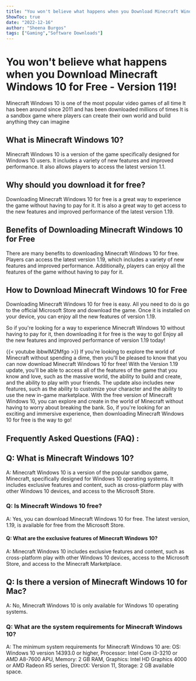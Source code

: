 ```yaml
---
title: "You won't believe what happens when you Download Minecraft Windows 10 for Free - Version 1.19!"
ShowToc: true 
date: "2022-12-16"
author: "Sheena Burgos" 
tags: ["Gaming","Software Downloads"]
---
```

# You won't believe what happens when you Download Minecraft Windows 10 for Free - Version 119!

Minecraft Windows 10 is one of the most popular video games of all time It has been around since 2011 and has been downloaded millions of times It is a sandbox game where players can create their own world and build anything they can imagine

## What is Minecraft Windows 10?

Minecraft Windows 10 is a version of the game specifically designed for Windows 10 users. It includes a variety of new features and improved performance. It also allows players to access the latest version 1.1.

## Why should you download it for free?

Downloading Minecraft Windows 10 for free is a great way to experience the game without having to pay for it. It is also a great way to get access to the new features and improved performance of the latest version 1.19.

## Benefits of Downloading Minecraft Windows 10 for Free

There are many benefits to downloading Minecraft Windows 10 for free. Players can access the latest version 1.19, which includes a variety of new features and improved performance. Additionally, players can enjoy all the features of the game without having to pay for it.

## How to Download Minecraft Windows 10 for Free

Downloading Minecraft Windows 10 for free is easy. All you need to do is go to the official Microsoft Store and download the game. Once it is installed on your device, you can enjoy all the new features of version 1.19.

So if you're looking for a way to experience Minecraft Windows 10 without having to pay for it, then downloading it for free is the way to go! Enjoy all the new features and improved performance of version 1.19 today!

{{< youtube ibbwlM2Mfgo >}} 
If you're looking to explore the world of Minecraft without spending a dime, then you'll be pleased to know that you can now download Minecraft Windows 10 for free! With the Version 1.19 update, you'll be able to access all of the features of the game that you know and love, such as the massive world, the ability to build and create, and the ability to play with your friends. The update also includes new features, such as the ability to customize your character and the ability to use the new in-game marketplace. With the free version of Minecraft Windows 10, you can explore and create in the world of Minecraft without having to worry about breaking the bank. So, if you're looking for an exciting and immersive experience, then downloading Minecraft Windows 10 for free is the way to go!

## Frequently Asked Questions (FAQ) :
<h2>Q: What is Minecraft Windows 10?</h2>

A: Minecraft Windows 10 is a version of the popular sandbox game, Minecraft, specifically designed for Windows 10 operating systems. It includes exclusive features and content, such as cross-platform play with other Windows 10 devices, and access to the Microsoft Store.

<h3>Q: Is Minecraft Windows 10 free?</h3>

A: Yes, you can download Minecraft Windows 10 for free. The latest version, 1.19, is available for free from the Microsoft Store.

<h4>Q: What are the exclusive features of Minecraft Windows 10?</h4>

A: Minecraft Windows 10 includes exclusive features and content, such as cross-platform play with other Windows 10 devices, access to the Microsoft Store, and access to the Minecraft Marketplace.

<h2>Q: Is there a version of Minecraft Windows 10 for Mac?</h2>

A: No, Minecraft Windows 10 is only available for Windows 10 operating systems.

<h3>Q: What are the system requirements for Minecraft Windows 10?</h3>

A: The minimum system requirements for Minecraft Windows 10 are: OS: Windows 10 version 14393.0 or higher, Processor: Intel Core i3-3210 or AMD A8-7600 APU, Memory: 2 GB RAM, Graphics: Intel HD Graphics 4000 or AMD Radeon R5 series, DirectX: Version 11, Storage: 2 GB available space.



